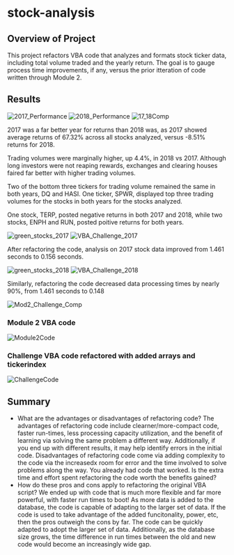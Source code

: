 # stock-analysis

## Overview of Project
This project refactors VBA code that analyzes and formats stock ticker data, including total volume traded and the yearly return.  The goal is to gauge process time improvements, if any, versus the prior itteration of code written through Module 2.  

## Results
![2017_Performance](https://user-images.githubusercontent.com/88443672/130889923-97671e86-4da5-412b-ab89-a67cacc48d6f.png)
![2018_Performance](https://user-images.githubusercontent.com/88443672/130889927-52a8770b-8402-4d28-9471-0db2d3ea98ed.png)
![17_18Comp](https://user-images.githubusercontent.com/88443672/130890901-0fc190f8-24c5-49cf-b136-ddeedc7b77ef.png)

2017 was a far better year for returns than 2018 was, as 2017 showed average returns of 67.32% across all stocks analyzed, versus -8.51% returns for 2018.

Trading volumes were marginally higher, up 4.4%, in 2018 vs 2017.  Although long investors were not reaping rewards, exchanges and clearing houses faired far better with higher trading volumes.

Two of the bottom three tickers for trading volume remained the same in both years, DQ and HASI.  One ticker, SPWR, displayed top three trading volumes for the stocks in both years for the stocks analyzed.

One stock, TERP, posted negative returns in both 2017 and 2018, while two stocks, ENPH and RUN, posted poitive returns for both years.

![green_stocks_2017](https://user-images.githubusercontent.com/88443672/130889473-a24a5bdf-abc3-4631-8854-e9108ac353fd.png)
![VBA_Challenge_2017](https://user-images.githubusercontent.com/88443672/130889494-bd600328-1039-44b3-8ffd-7567b262816f.png)

After refactoring the code, analysis on 2017 stock data improved from 1.461 seconds to 0.156 seconds.

![green_stocks_2018](https://user-images.githubusercontent.com/88443672/130889506-39d81985-d457-4255-8786-8b17148fad6f.png)
![VBA_Challenge_2018](https://user-images.githubusercontent.com/88443672/130889510-c8a66513-71e2-435d-aee0-c3224fdf03c5.png)

Similarly, refactoring the code decreased data processing times by nearly 90%, from 1.461 seconds to 0.148

![Mod2_Challenge_Comp](https://user-images.githubusercontent.com/88443672/130892149-52f55b8b-89b0-4b6b-8650-53b7779bcc22.png)

### Module 2 VBA code
![Module2Code](https://user-images.githubusercontent.com/88443672/130895145-7c4d2090-a046-4c2b-bafc-0f72ecb3f6da.png)

### Challenge VBA code refactored with added arrays and tickerindex
![ChallengeCode](https://user-images.githubusercontent.com/88443672/130895433-81fa3fb2-9f28-4066-8ad1-8929bb069984.png)


## Summary
- What are the advantages or disadvantages of refactoring code?
  The advantages of refactoring code include clearner/more-compact code, faster run-times, less processing capacity utilization, and the benefit of learning via solving the same problem a different way.  Additionally, if you end up with different results, it may help identify errors in the initial code.  Disadvantages of refactoring code come via adding complexity to the code via the increasedx room for error and the time involved to solve problems along the way.  You already had code that worked.  Is the extra time and effort spent refactoring the code worth the benefits gained?  
 - How do these pros and cons apply to refactoring the original VBA script?
  We ended up with code that is much more flexible and far more powerful, with faster run times to boot!  As more data is added to the database, the code is capable of adapting to the larger set of data.  If the code is used to take advantage of the added funcitonality, power, etc, then the pros outweigh the cons by far.  The code can be quickly adapted to adopt the larger set of data.  Additionally, as the database size grows, the time difference in run times between the old and new code would become an increasingly wide gap.     
